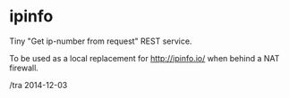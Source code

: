ipinfo
======

Tiny "Get ip-number from request" REST service.

To be used as a local replacement for http://ipinfo.io/ when behind a NAT firewall.

/tra 2014-12-03
